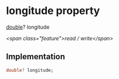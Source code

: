 


# longitude property







[double](https:api.flutter.dev/flutter/dart-core/double-class.html)? longitude
  
_\<span class="feature"\>read / write\</span\>_






## Implementation

```dart
double? longitude;
```







